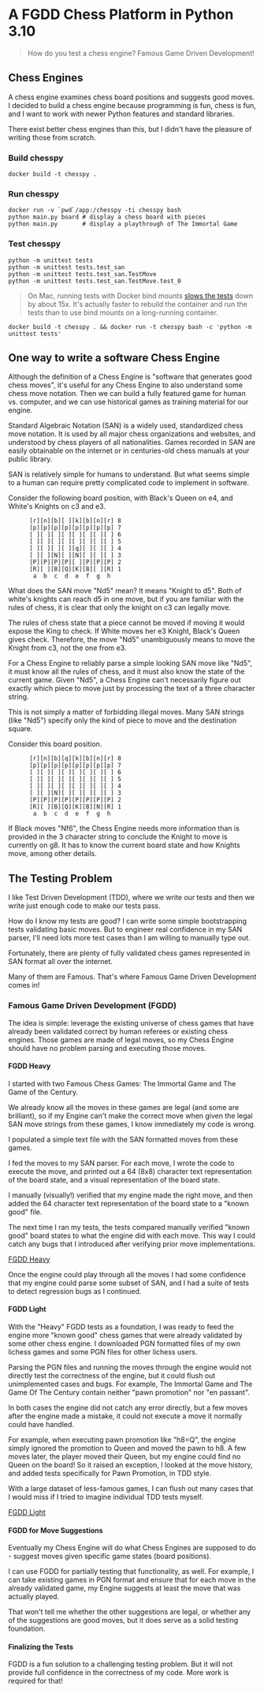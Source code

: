 # A FGDD Chess Platform in Python 3.10

> How do you test a chess engine? Famous Game Driven Development!

## Chess Engines

A chess engine examines chess board positions and suggests good moves. I decided to build a chess engine
because programming is fun, chess is fun, and I want to work with newer Python features and standard libraries.  

There exist better chess engines than this, but I didn't have the pleasure of writing those from scratch.

### Build chesspy

    docker build -t chesspy .

### Run chesspy

    docker run -v `pwd`/app:/chesspy -ti chesspy bash                   
    python main.py board # display a chess board with pieces
    python main.py       # display a playthrough of The Immortal Game

### Test chesspy    
    
    python -m unittest tests
    python -m unittest tests.test_san
    python -m unittest tests.test_san.TestMove
    python -m unittest tests.test_san.TestMove.test_0
    
> On Mac, running tests with Docker bind mounts [slows the tests](https://github.com/docker/for-mac/issues/3677) down by about 15x. 
> It's actually faster to rebuild the container and run the tests than to use bind mounts on a long-running container.

    docker build -t chesspy . && docker run -t chesspy bash -c 'python -m unittest tests'


## One way to write a software Chess Engine

Although the definition of a Chess Engine is "software that generates good chess moves", it's useful
for any Chess Engine to also understand some chess move notation. Then we can build a fully featured 
game for human vs. computer, and we can use historical games as training material for our engine.

Standard Algebraic Notation (SAN) is a widely used, standardized chess move notation. It is used by all
major chess organizations and websites, and understood by chess players of all nationalities. Games recorded
in SAN are easily obtainable on the internet or in centuries-old chess manuals at your public library.

SAN is relatively simple for humans to understand. But what seems simple to a human can require pretty
complicated code to implement in software.

Consider the following board position, with Black's Queen on e4, and White's Knights on c3 and e3.

```       
      [r][n][b][ ][k][b][n][r] 8
      [p][p][p][p][p][p][p][p] 7
      [ ][ ][ ][ ][ ][ ][ ][ ] 6
      [ ][ ][ ][ ][ ][ ][ ][ ] 5
      [ ][ ][ ][ ][q][ ][ ][ ] 4
      [ ][ ][N][ ][N][ ][ ][ ] 3
      [P][P][P][P][ ][P][P][P] 2
      [R][ ][B][Q][K][B][ ][R] 1
       a  b  c  d  e  f  g  h
```

What does the SAN move "Nd5" mean? It means "Knight to d5". Both of white's knights can reach d5 in one move,
but if you are familiar with the rules of chess, it is clear that only the knight on c3 can legally move.

The rules of chess state that a piece cannot be moved if moving it would expose the King to check. If 
White moves her e3 Knight, Black's Queen gives check. Therefore, the move "Nd5" unambiguously means to 
move the Knight from c3, not the one from e3.

For a Chess Engine to reliably parse a simple looking SAN move like "Nd5", it must know all the rules of chess, and it must 
also know the state of the current game. Given "Nd5", a Chess Engine can't necessarily
figure out exactly which piece to move just by processing the text of a three character string. 

This is not simply a matter of forbidding illegal moves. Many SAN strings (like "Nd5") specify only 
the kind of piece to move and the destination square. 

Consider this board position.

```       
      [r][n][b][q][k][b][n][r] 8
      [p][p][p][p][p][p][p][p] 7
      [ ][ ][ ][ ][ ][ ][ ][ ] 6
      [ ][ ][ ][ ][ ][ ][ ][ ] 5
      [ ][ ][ ][ ][ ][ ][ ][ ] 4
      [ ][ ][N][ ][ ][ ][ ][ ] 3
      [P][P][P][P][P][P][P][P] 2
      [R][ ][B][Q][K][B][N][R] 1
       a  b  c  d  e  f  g  h
```

If Black moves "Nf6", the Chess Engine needs more information than is provided in the 3 character string
to conclude the Knight to move is currently on g8. It has to know the current board state and how Knights move, 
among other details.

## The Testing Problem

I like Test Driven Development (TDD), where we write our tests and then we write just enough code to make our tests pass.

How do I know my tests are good? I can write some simple bootstrapping tests validating basic moves. But to
engineer real confidence in my SAN parser, I'll need lots more test cases than I am willing to manually
type out.

Fortunately, there are plenty of fully validated chess games represented in SAN format all over the internet.

Many of them are Famous. That's where Famous Game Driven Development comes in!


### Famous Game Driven Development (FGDD)

The idea is simple: leverage the existing universe of chess games that have already been validated correct
by human referees or existing chess engines. Those games are made of legal moves, so my Chess Engine should
have no problem parsing and executing those moves.

#### FGDD Heavy

I started with two Famous Chess Games: The Immortal Game and The Game of the Century.

We already know all the moves in these games are legal (and some are brilliant), so if my Engine can't
make the correct move when given the legal SAN move strings from these games, I know immediately my code
is wrong.

I populated a simple text file with the SAN formatted moves from these games.

I fed the moves to my SAN parser. For each move, I wrote the code to execute the move, and printed out 
a 64 (8x8) character text representation of the board state, and a visual representation of the board state.

I manually (visually!) verified that my engine made the right move, and then added the 64 character 
text representation of the board state to a "known good" file.

The next time I ran my tests, the tests compared manually verified "known good" board states to what the 
engine did with each move. This way I could catch any bugs that I introduced after verifying prior
move implementations.

[FGDD Heavy](app/tests/test_game.py#L117)

Once the engine could play through all the moves I had some confidence that my engine could parse some
subset of SAN, and I had a suite of tests to detect regression bugs as I continued.

#### FGDD Light

With the "Heavy" FGDD tests as a foundation, I was ready to feed the engine more "known good" chess games
that were already validated by some other chess engine. I downloaded PGN formatted files of my own lichess
games and some PGN files for other lichess users.

Parsing the PGN files and running the moves through the engine would not directly test the correctness
of the engine, but it could flush out unimplemented cases and bugs. For example, The Immortal Game and 
The Game Of The Century contain neither "pawn promotion" nor "en passant". 

In both cases the engine did not catch any error directly, but a few moves after the engine made a mistake,
it could not execute a move it normally could have handled.

For example, when executing pawn promotion like "h8=Q", the engine simply ignored the promotion to Queen 
and moved the pawn to h8. A few moves later, the player moved their Queen, but my engine could find no
Queen on the board! So it raised an exception, I looked at the move history, and added tests specifically
for Pawn Promotion, in TDD style.

With a large dataset of less-famous games, I can flush out many cases that I would miss if I tried to imagine
individual TDD tests myself.

[FGDD Light](app/tests/test_pgn.py#L34)

#### FGDD for Move Suggestions

Eventually my Chess Engine will do what Chess Engines are supposed to do - suggest moves given specific
game states (board positions).

I can use FGDD for partially testing that functionality, as well. For example, I can take existing games
in PGN format and ensure that for each move in the already validated game, my Engine suggests at least
the move that was actually played.

That won't tell me whether the other suggestions are legal, or whether any of the suggestions are good
moves, but it does serve as a solid testing foundation.

#### Finalizing the Tests

FGDD is a fun solution to a challenging testing problem. But it will not provide full confidence in the
correctness of my code. More work is required for that!

